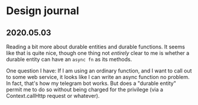 # Design journal

## 2020.05.03

Reading a bit more about durable entities and durable functions. It seems like that is quite nice, though one thing not *entirely* clear to me is whether a durable entity can have an `async fn` as its methods.

One question I have: If I am using an ordinary function, and I want to call out to some web service, it looks like I can write an async function no problem. In fact, that's how my telegram bot works. But does a "durable entity" permit me to do so without being charged for the privilege (via a Context.callHttp request or whatever).